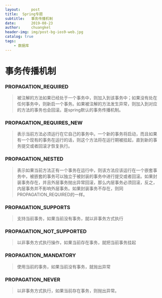 ```yaml
---
layout:     post
title:	Spring专题
subtitle: 	事务传播机制
date:       2019-08-23
author:     chuangkel
header-img: img/post-bg-ios9-web.jpg
catalog: true
tags:
    - 数据库
---
```


# 事务传播机制



### PROPAGATION_REQUIRED

> 被注解的方法如果已经处于一个事务中，则加入到该事务中；如果没有处在任何事务中，则新启一个事务。如果被注解的方法发生异常，则加入到对应的方法的事务也会回滚。是spring默认的事务传播机制。





### PROPAGATION_REQUIRES_NEW

> 表示当前方法必须运行在它自己的事务中。一个新的事务将启动，而且如果有一个现有的事务在运行的话，则这个方法将在运行期被挂起，直到新的事务提交或者回滚才恢复执行。





### PROPAGATION_NESTED

> 表示如果当前方法正有一个事务在运行中，则该方法应该运行在一个嵌套事务中，被嵌套的事务可以独立于被封装的事务中进行提交或者回滚。如果封装事务存在，并且外层事务抛出异常回滚，那么内层事务必须回滚，反之，内层事务并不影响外层事务。如果封装事务不存在，则同PROPAGATION_REQUIRED的一样。





### PROPAGATION_SUPPORTS

> 支持当前事务，如果当前没有事务，就以非事务方式执行



### PROPAGATION_NOT_SUPPORTED

> 以非事务方式执行操作，如果当前存在事务，就把当前事务挂起



### PROPAGATION_MANDATORY

> 使用当前的事务，如果当前没有事务，就抛出异常



### PROPAGATION_NEVER

> 以非事务方式执行，如果当前存在事务，则抛出异常。
